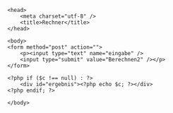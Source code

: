 <?php

function get_c($eingabe)
{
    $a = $eingabe * 21;
    $b = $eingabe * 85;
    $c = $eingabe * $a + $b * 585;

    return $c;
}

$c = null;
if (isset($_POST['eingabe'])) {
    $c = get_c($_POST['eingabe']);
}

?><!DOCTYPE html>

<html lang="en">

    <head>
        <meta charset="utf-8" />
        <title>Rechner</title>
    </head>

    <body>
    <form method="post" action="">
        <p><input type="text" name="eingabe" />
        <input type="submit" value="Berechnen2" /></p>
    </form>

    <?php if ($c !== null) : ?>
        <div id="ergebnis"><?php echo $c; ?></div>
    <?php endif; ?>
        
    </body>

</html>
